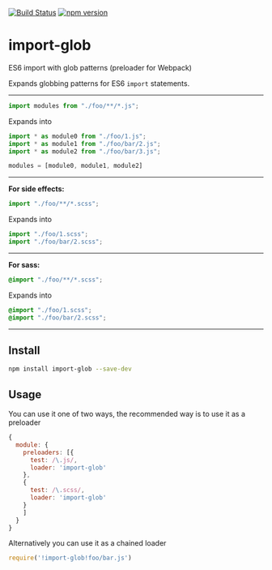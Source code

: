 [![Build Status](https://travis-ci.org/terpiljenya/import-glob.svg)](https://travis-ci.org/terpiljenya/import-glob)
[![npm version](https://badge.fury.io/js/import-glob.svg)](https://badge.fury.io/js/import-glob)
# import-glob
ES6 import with glob patterns (preloader for Webpack)

Expands globbing patterns for ES6 `import` statements.

---
```js
import modules from "./foo/**/*.js";
```
Expands into
```js
import * as module0 from "./foo/1.js";
import * as module1 from "./foo/bar/2.js";
import * as module2 from "./foo/bar/3.js";

modules = [module0, module1, module2]
```
---
__For side effects:__

```js
import "./foo/**/*.scss";
```
Expands into
```js
import "./foo/1.scss";
import "./foo/bar/2.scss";
```
---
__For sass:__

```scss
@import "./foo/**/*.scss";
```
Expands into
```scss
@import "./foo/1.scss";
@import "./foo/bar/2.scss";
```

---

## Install
```sh
npm install import-glob --save-dev
```

## Usage
You can use it one of two ways, the recommended way is to use it as a preloader

```js
{
  module: {
    preloaders: [{
      test: /\.js/,
      loader: 'import-glob'
    },
    {
      test: /\.scss/,
      loader: 'import-glob'
    }
    ]
  }
}
```

Alternatively you can use it as a chained loader
```js
require('!import-glob!foo/bar.js')
```
